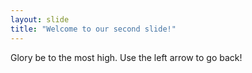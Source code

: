 ```yaml
---
layout: slide
title: "Welcome to our second slide!"
---
```

Glory be to the most high.
Use the left arrow to go back!
